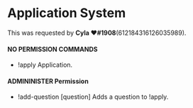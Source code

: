 # Application System
This was requested by **Cyla ❤#1908**(612184316126035989).

#### NO PERMISSION COMMANDS
* !apply Application.

#### ADMININISTER Permission
* !add-question [question] Adds a question to !apply.
